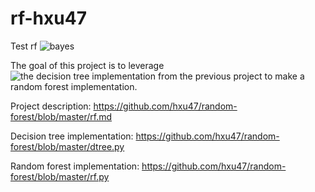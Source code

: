 # rf-hxu47

Test rf
![bayes](https://github.com/usf-msds621/rf-hxu47/workflows/Test%20MSDS621%20rf/badge.svg)

The goal of this project is to leverage ![the decision tree implementation from the previous project](https://github.com/hxu47/decision-tree) to make a random forest implementation.

Project description: https://github.com/hxu47/random-forest/blob/master/rf.md

Decision tree implementation: https://github.com/hxu47/random-forest/blob/master/dtree.py

Random forest implementation: https://github.com/hxu47/random-forest/blob/master/rf.py
